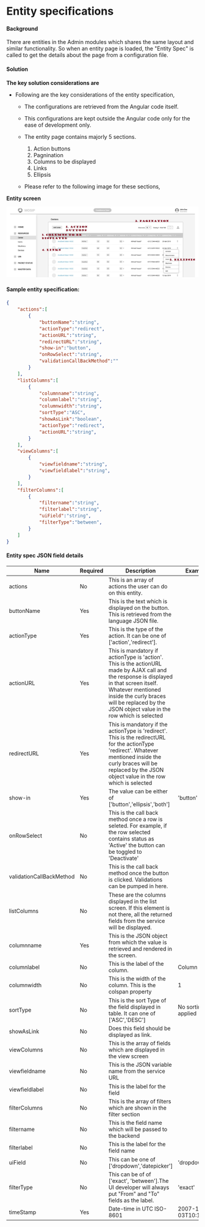 ﻿# Entity specifications

#### Background

There are entities in the Admin modules which shares the same layout and similar functionality. So when an entity page is loaded, the "Entity Spec" is called to get the details about the page from a configuration file. 


#### Solution


**The key solution considerations are**

- Following are the key considerations of the entity specification, 

	- The configurations are retrieved from the Angular code itself. 
	
	- This configurations are kept outside the Angular code only for the ease of development only. 
	
	- The entity page contains majorly 5 sections. 
		1. Action buttons
		2. Pagnination
		3. Columns to be displayed
		4. Links
		5. Ellipsis
	
	- Please refer to the following image for these sections, 


**Entity screen**


![Entity screen](_images/admin-entity-spec-components.jpg)

#### Sample entity specification:

```JSON
{  
	"actions":[  
		{  
			"buttonName":"string", 	
			"actionType":"redirect",
			"actionURL":"string",
			"redirectURL":"string",
			"show-in":"button",
			"onRowSelect":"string",
			"validationCallBackMethod":""
		}
	],
	"listColumns":[  
		{  
			"columnname":"string",
			"columnlabel":"string",
			"columnwidth":"string",
			"sortType":"ASC",				 
			"showAsLink":"boolean",
			"actionType":"redirect",
			"actionURL":"string",
		}
	],
	"viewColumns":[
		{  
			"viewfieldname":"string", 
			"viewfieldlabel":"string",
		}
	],
	"filterColumns":[
		{
			"filtername":"string",
			"filterlabel":"string",
			"uiField":"string",
			"filterType":"between",
		}
	]
}
```

#### Entity spec JSON field details
Name | Required | Description |  Example |
-----|----------|-------------|--------
actions |No|This is an array of actions the user can do on this entity.| |
buttonName | Yes | This is the text which is displayed on the button. This is retrieved from the language JSON file. 
actionType | Yes | This is the type of the action. It can be one of ['action','redirect'].| |
actionURL | Yes | This is mandatory if actionType is 'action'. This is the actionURL made by AJAX call and the response is displayed in that screen itself. Whatever mentioned inside the curly braces will be replaced by the JSON object value in the row which is selected | | https://mosip.io/admin/devices/id={deviceId} 
redirectURL | Yes | This is mandatory if the actionType is 'redirect'. This is the redirectURL for the actionType 'redirect'.  Whatever mentioned inside the curly braces will be replaced by the JSON object value in the row which is selected | | https://mosip.io/admin/devices/id={deviceId}
show-in | Yes | The value can be either of ['button','ellipsis','both'] | 'button' |
onRowSelect | No | This is the call back method once a row is seleted. For example, if the row selected contains status as 'Active' the button can be toggled to 'Deactivate' | | toggleActivateButton()
validationCallBackMethod | No | This is the call back method once the button is clicked. Validations can be pumped in here. | | doDeviceValidation()
listColumns | No | These are the columns displayed in the list screen. If this element is not there, all the returned fields from the service will be displayed.| |
columnname | Yes | This is the JSON object from which the value is retrieved and rendered in the screen. | |
columnlabel | No | This is the label of the column.  | Column name |
columnwidth | No | This is the width of the column. This is the colspan property | 1 |
sortType | No | This is the sort Type of the field displayed in table. It can one of ['ASC','DESC'] | No sorting is applied | DESC
showAsLink | No | Does this field should be displayed as link.| |
viewColumns | No | This is the array of fields which are displayed in the view screen | |
viewfieldname | No | This is the JSON variable name from the service URL | |
viewfieldlabel | No | This is the label for the field | |
filterColumns | No | This is the array of filters which are shown in the filter section | |
filtername | No | This is the field name which will be passed to the backend | |
filterlabel | No | This is the label for the field name | |
uiField | No | This can be one of ['dropdown','datepicker']| 'dropdown' |
filterType | No | This can be of of ['exact', 'between'].The UI developer will always put "From" and "To" fields as the label.  | 'exact' |
timeStamp |Yes|Date-time  in UTC ISO-8601| 2007-12-03T10:15:30Z



